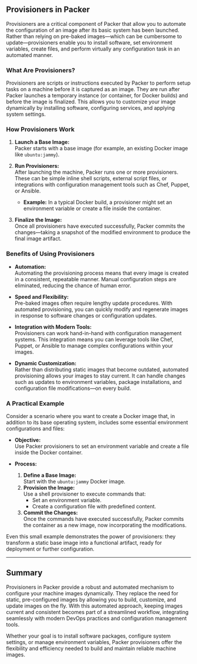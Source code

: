 ## Provisioners in Packer

Provisioners are a critical component of Packer that allow you to automate the configuration of an image after its basic system has been launched. Rather than relying on pre-baked images—which can be cumbersome to update—provisioners enable you to install software, set environment variables, create files, and perform virtually any configuration task in an automated manner.

### What Are Provisioners?

Provisioners are scripts or instructions executed by Packer to perform setup tasks on a machine before it is captured as an image. They are run after Packer launches a temporary instance (or container, for Docker builds) and before the image is finalized. This allows you to customize your image dynamically by installing software, configuring services, and applying system settings.

### How Provisioners Work

1. **Launch a Base Image:**  
   Packer starts with a base image (for example, an existing Docker image like `ubuntu:jammy`).

2. **Run Provisioners:**  
   After launching the machine, Packer runs one or more provisioners. These can be simple inline shell scripts, external script files, or integrations with configuration management tools such as Chef, Puppet, or Ansible.  
   - **Example:** In a typical Docker build, a provisioner might set an environment variable or create a file inside the container.
  
3. **Finalize the Image:**  
   Once all provisioners have executed successfully, Packer commits the changes—taking a snapshot of the modified environment to produce the final image artifact.

### Benefits of Using Provisioners

- **Automation:**  
  Automating the provisioning process means that every image is created in a consistent, repeatable manner. Manual configuration steps are eliminated, reducing the chance of human error.

- **Speed and Flexibility:**  
  Pre-baked images often require lengthy update procedures. With automated provisioning, you can quickly modify and regenerate images in response to software changes or configuration updates.

- **Integration with Modern Tools:**  
  Provisioners can work hand-in-hand with configuration management systems. This integration means you can leverage tools like Chef, Puppet, or Ansible to manage complex configurations within your images.

- **Dynamic Customization:**  
  Rather than distributing static images that become outdated, automated provisioning allows your images to stay current. It can handle changes such as updates to environment variables, package installations, and configuration file modifications—on every build.

### A Practical Example

Consider a scenario where you want to create a Docker image that, in addition to its base operating system, includes some essential environment configurations and files:

- **Objective:**  
  Use Packer provisioners to set an environment variable and create a file inside the Docker container.

- **Process:**  
  1. **Define a Base Image:**  
     Start with the `ubuntu:jammy` Docker image.
  2. **Provision the Image:**  
     Use a shell provisioner to execute commands that:
     - Set an environment variable.
     - Create a configuration file with predefined content.
  3. **Commit the Changes:**  
     Once the commands have executed successfully, Packer commits the container as a new image, now incorporating the modifications.

Even this small example demonstrates the power of provisioners: they transform a static base image into a functional artifact, ready for deployment or further configuration.

---

## Summary

Provisioners in Packer provide a robust and automated mechanism to configure your machine images dynamically. They replace the need for static, pre-configured images by allowing you to build, customize, and update images on the fly. With this automated approach, keeping images current and consistent becomes part of a streamlined workflow, integrating seamlessly with modern DevOps practices and configuration management tools.

Whether your goal is to install software packages, configure system settings, or manage environment variables, Packer provisioners offer the flexibility and efficiency needed to build and maintain reliable machine images.